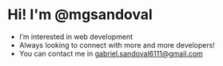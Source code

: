 # Hi! I'm @mgsandoval
- I’m interested in web development
- Always looking to connect with more and more developers!
- You can contact me in gabriel.sandoval6111@gmail.com 

<!---
mgsandoval/mgsandoval is a ✨ special ✨ repository because its `README.md` (this file) appears on your GitHub profile.
You can click the Preview link to take a look at your changes.
--->
